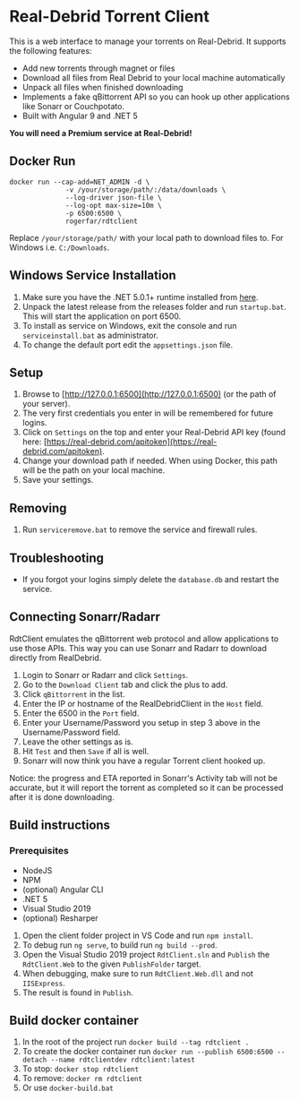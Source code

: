 # Real-Debrid Torrent Client

This is a web interface to manage your torrents on Real-Debrid. It supports the following features:

- Add new torrents through magnet or files
- Download all files from Real Debrid to your local machine automatically
- Unpack all files when finished downloading
- Implements a fake qBittorrent API so you can hook up other applications like Sonarr or Couchpotato.
- Built with Angular 9 and .NET 5

**You will need a Premium service at Real-Debrid!**

## Docker Run

```console
docker run --cap-add=NET_ADMIN -d \
              -v /your/storage/path/:/data/downloads \
              --log-driver json-file \
              --log-opt max-size=10m \
              -p 6500:6500 \
              rogerfar/rdtclient
```

Replace `/your/storage/path/` with your local path to download files to. For Windows i.e. `C:/Downloads`.

## Windows Service Installation

1. Make sure you have the .NET 5.0.1+ runtime installed from [here](https://dotnet.microsoft.com/download).
1. Unpack the latest release from the releases folder and run `startup.bat`. This will start the application on port 6500.
1. To install as service on Windows, exit the console and run `serviceinstall.bat` as administrator.
1. To change the default port edit the `appsettings.json` file.

## Setup

1. Browse to [http://127.0.0.1:6500](http://127.0.0.1:6500) (or the path of your server).
1. The very first credentials you enter in will be remembered for future logins.
1. Click on `Settings` on the top and enter your Real-Debrid API key (found here: [https://real-debrid.com/apitoken](https://real-debrid.com/apitoken).
1. Change your download path if needed. When using Docker, this path will be the path on your local machine.
1. Save your settings.

## Removing

1. Run `serviceremove.bat` to remove the service and firewall rules.

## Troubleshooting

- If you forgot your logins simply delete the `database.db` and restart the service.

## Connecting Sonarr/Radarr

RdtClient emulates the qBittorrent web protocol and allow applications to use those APIs. This way you can use Sonarr and Radarr to download directly from RealDebrid.

1. Login to Sonarr or Radarr and click `Settings`.
1. Go to the `Download Client` tab and click the plus to add.
1. Click `qBittorrent` in the list.
1. Enter the IP or hostname of the RealDebridClient in the `Host` field.
1. Enter the 6500 in the `Port` field.
1. Enter your Username/Password you setup in step 3 above in the Username/Password field.
1. Leave the other settings as is.
1. Hit `Test` and then `Save` if all is well.
1. Sonarr will now think you have a regular Torrent client hooked up.

Notice: the progress and ETA reported in Sonarr's Activity tab will not be accurate, but it will report the torrent as completed so it can be processed after it is done downloading.

## Build instructions

### Prerequisites

- NodeJS
- NPM
- (optional) Angular CLI
- .NET 5
- Visual Studio 2019
- (optional) Resharper

1. Open the client folder project in VS Code and run `npm install`.
1. To debug run `ng serve`, to build run `ng build --prod`.
1. Open the Visual Studio 2019 project `RdtClient.sln` and `Publish` the `RdtClient.Web` to the given `PublishFolder` target.
1. When debugging, make sure to run `RdtClient.Web.dll` and not `IISExpress`.
1. The result is found in `Publish`.

## Build docker container

1. In the root of the project run `docker build --tag rdtclient .`
1. To create the docker container run `docker run --publish 6500:6500 --detach --name rdtclientdev rdtclient:latest`
1. To stop: `docker stop rdtclient`
1. To remove: `docker rm rdtclient`
1. Or use `docker-build.bat`
